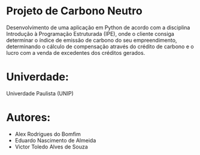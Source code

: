 # Projeto de Carbono Neutro
Desenvolvimento de uma aplicação em Python de acordo com a disciplina Introdução à Programação Estruturada (IPE), onde o cliente consiga determinar o índice de emissão de carbono do seu empreendimento, determinando o cálculo de compensação através do crédito de carbono e o lucro com a venda de excedentes dos créditos gerados.

# Univerdade: 
Univerdade Paulista (UNIP)

# Autores:
- Alex Rodrigues do Bomfim
- Eduardo Nascimento de Almeida
- Victor Toledo Alves de Souza